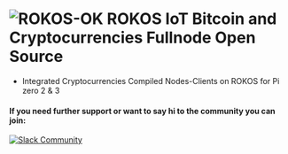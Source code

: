 ![ROKOS-OK](http://i.imgur.com/WHN1JGF.png)
ROKOS IoT Bitcoin and Cryptocurrencies Fullnode Open Source
=========================== 
* Integrated Cryptocurrencies Compiled Nodes-Clients on ROKOS for Pi zero 2 & 3

#### If you need further support or want to say hi to the community you can join:
[![Slack Community](https://img.shields.io/badge/slack-okrokos-blue.svg)](https://okcash.herokuapp.com)
